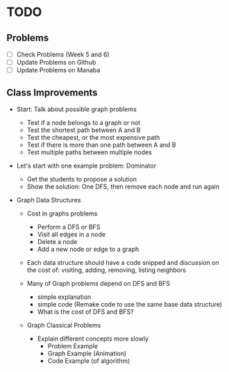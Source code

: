 # TODO

## Problems
- [ ] Check Problems (Week 5 and 6)
- [ ] Update Problems on Github
- [ ] Update Problems on Manaba

## Class Improvements
- Start: Talk about possible graph problems
    - Test if a node belongs to a graph or not
    - Test the shortest path between A and B
    - Test the cheapest, or the most expensive path
    - Test if there is more than one path between A and B
    - Test multiple paths between multiple nodes
- Let's start with one example problem: Dominator
    - Get the students to propose a solution
    - Show the solution: One DFS, then remove each node and run again

- Graph Data Structures
  - Cost in graphs problems
      - Perform a DFS or BFS
      - Visit all edges in a node
      - Delete a node
      - Add a new node or edge to a graph
  - Each data structure should have a code snipped and discussion
        on the cost of: visiting, adding, removing, listing neighbors

  - Many of Graph problems depend on DFS and BFS
      - simple explanation
      - simple code (Remake code to use the same base data structure)
      - What is the cost of DFS and BFS?

  - Graph Classical Problems
      - Explain different concepts more slowly
        - Problem Example
        - Graph Example (Animation)
        - Code Example (of algorithm)
